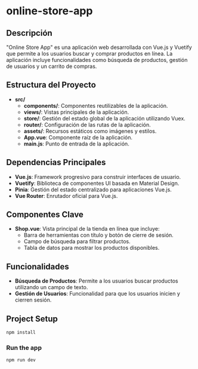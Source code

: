 # online-store-app

## Descripción
"Online Store App" es una aplicación web desarrollada con Vue.js y Vuetify que permite a los usuarios buscar y comprar productos en línea. La aplicación incluye funcionalidades como búsqueda de productos, gestión de usuarios y un carrito de compras.

## Estructura del Proyecto
- **src/**
  - **components/**: Componentes reutilizables de la aplicación.
  - **views/**: Vistas principales de la aplicación.
  - **store/**: Gestión del estado global de la aplicación utilizando Vuex.
  - **router/**: Configuración de las rutas de la aplicación.
  - **assets/**: Recursos estáticos como imágenes y estilos.
  - **App.vue**: Componente raíz de la aplicación.
  - **main.js**: Punto de entrada de la aplicación.

## Dependencias Principales
- **Vue.js**: Framework progresivo para construir interfaces de usuario.
- **Vuetify**: Biblioteca de componentes UI basada en Material Design.
- **Pinia**: Gestión del estado centralizado para aplicaciones Vue.js.
- **Vue Router**: Enrutador oficial para Vue.js.

## Componentes Clave
- **Shop.vue**: Vista principal de la tienda en línea que incluye:
  - Barra de herramientas con título y botón de cierre de sesión.
  - Campo de búsqueda para filtrar productos.
  - Tabla de datos para mostrar los productos disponibles.

## Funcionalidades
- **Búsqueda de Productos**: Permite a los usuarios buscar productos utilizando un campo de texto.
- **Gestión de Usuarios**: Funcionalidad para que los usuarios inicien y cierren sesión.

## Project Setup

```sh
npm install
```

### Run the app

```sh
npm run dev
```


